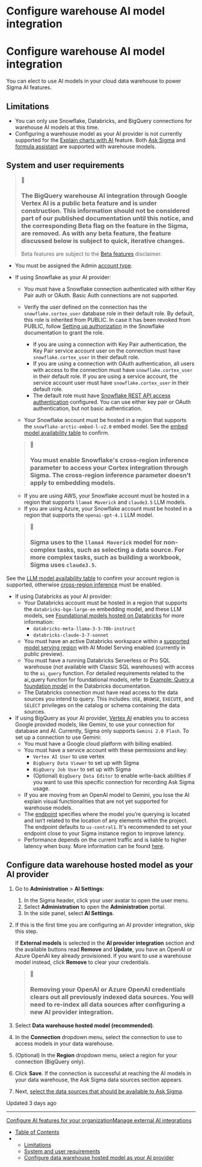 # Configure warehouse AI model integration

# Configure warehouse AI model integration

You can elect to use AI models in your cloud data warehouse to power Sigma AI features.

## Limitations

* You can only use Snowflake, Databricks, and BigQuery connections for warehouse AI models at this time.
* Configuring a warehouse model as your AI provider is not currently supported for the [Explain charts with AI](/docs/explain-visualizations-with-ai) feature. Both [Ask Sigma](/docs/ask-natural-language-queries-with-ask-sigma) and [formula assistant](/docs/use-ai-with-formulas) are supported with warehouse models.

## System and user requirements

> 🚩
>
> ### The BigQuery warehouse AI integration through Google Vertex AI is a public beta feature and is under construction. This information should not be considered part of our published documentation until this notice, and the corresponding Beta flag on the feature in the Sigma, are removed. As with any beta feature, the feature discussed below is subject to quick, iterative changes.
>
> Beta features are subject to the [Beta features](/docs/sigma-product-releases#beta-features) disclaimer.

* You must be assigned the Admin [account type](/docs/create-and-manage-account-types).
* If using Snowflake as your AI provider:

  + You must have a Snowflake connection authenticated with either Key Pair auth or OAuth. Basic Auth connections are not supported.
  + Verify the user defined on the connection has the `snowflake.cortex_user` database role in their default role. By default, this role is inherited from PUBLIC. In case it has been revoked from PUBLIC, follow [Setting up authorization](https://docs.snowflake.com/en/user-guide/snowflake-cortex/cortex-llm-rest-api#setting-up-authorization) in the Snowflake documentation to grant the role.

    - If you are using a connection with Key Pair authentication, the Key Pair service account user on the connection must have `snowflake.cortex_user` in their default role.
    - If you are using a connection with OAuth authentication, all users with access to the connection must have `snowflake.cortex_user` in their default role. If you are using a service account, the service account user must have `snowflake.cortex_user` in their default role.
    - The default role must have [Snowflake REST API access authentication](https://docs.snowflake.com/en/developer-guide/snowflake-rest-api/authentication) configured. You can use either key pair or OAuth authentication, but not basic authentication.
  + Your Snowflake account must be hosted in a region that supports the `snowflake-arctic-embed-l-v2.0` embed model. See the [embed model availability table](https://docs.snowflake.com/en/user-guide/snowflake-cortex/cortex-rest-api#id2) to confirm.
  > 📘
  >
  > ### You must enable Snowflake's cross-region inference parameter to access your Cortex integration through Sigma. The cross-region inference parameter doesn't apply to embedding models.

  + If you are using AWS, your Snowflake account must be hosted in a region that supports `llama4 Maverick` and `claude3.5` LLM models.
  + If you are using Azure, your Snowflake account must be hosted in a region that supports the `openai-gpt-4.1` LLM model.
  > 📘
  >
  > ### Sigma uses to the `llama4 Maverick` model for non-complex tasks, such as selecting a data source. For more complex tasks, such as building a workbook, Sigma uses `claude3.5`.

See the [LLM model availability table](https://docs.snowflake.com/en/user-guide/snowflake-cortex/cortex-rest-api#model-availability) to confirm your account region is supported, otherwise [cross-region inference](https://docs.snowflake.com/en/user-guide/snowflake-cortex/cross-region-inference) must be enabled.

* If using Databricks as your AI provider:
  + Your Databricks account must be hosted in a region that supports the `databricks-bge-large-en` embedding model, and these LLM models, see [Foundational models hosted on Databricks](https://docs.databricks.com/aws/en/machine-learning/model-serving/foundation-model-overview#aws-models) for more information:
    - `databricks-meta-llama-3-3-70b-instruct`
    - `databricks-claude-3-7-sonnet`
  + You must have an active Databricks workspace within a [supported model serving region](https://docs.databricks.com/aws/en/machine-learning/model-serving/model-serving-limits#region) with AI Model Serving enabled (currently in public preview).
  + You must have a running Databricks Serverless or Pro SQL warehouse (not available with Classic SQL warehouses) with access to the `ai_query` function. For detailed requirements related to the ai\_query function for foundational models, refer to [Example: Query a foundation model](https://docs.databricks.com/aws/en/sql/language-manual/functions/ai_query#foundation-model) in the Databricks documentation.
  + The Databricks connection must have read access to the data sources you intend to query. This includes: `USE`, `BROWSE`, `EXECUTE`, and `SELECT` privileges on the catalog or schema containing the data sources.
* If using BigQuery as your AI provider, [Vertex AI](https://cloud.google.com/vertex-ai/generative-ai/docs/start/api-keys) enables you to access Google provided models, like Gemini, to use your connection for database and AI. Currently, Sigma only supports `Gemini 2.0 Flash`. To set up a connection to use Gemini:
  + You must have a Google cloud platform with billing enabled.
  + You must have a service account with these permissions and key:
    - `Vertex AI User` to use vertex
    - `BigQuery Data Viewer` to set up with Sigma
    - `BigQuery Job User` to set up with Sigma
    - (Optional) `BigQuery Data Editor` to enable write-back abilities if you want to use this specific connection for recording Ask Sigma usage.
  + If you are moving from an OpenAI model to Gemini, you lose the AI explain visual functionalities that are not yet supported for warehouse models.
  + The [endpoint](https://cloud.google.com/vertex-ai/docs/reference/rest#service-endpoint) specifies where the model you’re querying is located and isn’t related to the location of any elements within the project. The endpoint defaults to `us-central1`. It's recommended to set your endpoint close to your Sigma instance region to improve latency.
  + Performance depends on the current traffic and is liable to higher latency when busy. More information can be found [here](https://cloud.google.com/vertex-ai/generative-ai/docs/dynamic-shared-quota).

## Configure data warehouse hosted model as your AI provider

1. Go to **Administration** > **AI Settings**:

   1. In the Sigma header, click your user avatar to open the user menu.
   2. Select **Administration** to open the **Administration** portal.
   3. In the side panel, select **AI Settings**.
2. If this is the first time you are configuring an AI provider integration, skip this step.

   If **External models** is selected in the **AI provider integration** section and the available buttons read **Remove** and **Update**, you have an OpenAI or Azure OpenAI key already provisioned. If you want to use a warehouse model instead, click **Remove** to clear your credentials.

   > 📘
   >
   > ### Removing your OpenAI or Azure OpenAI credentials clears out all previously indexed data sources. You will need to re-index all data sources after configuring a new AI provider integration.
3. Select **Data warehouse hosted model (recommended)**.
4. In the **Connection** dropdown menu, select the connection to use to access models in your data warehouse.
5. (Optional) In the **Region** dropdown menu, select a region for your connection (BigQuery only).
6. Click **Save**. If the connection is successful at reaching the AI models in your data warehouse, the Ask Sigma data sources section appears.
7. Next, [select the data sources that should be available to Ask Sigma](/docs/configure-ai-features-for-your-organization#select-data-sources-to-make-available-to-ask-sigma-beta).

Updated 3 days ago

---

[Configure AI features for your organization](/docs/configure-ai-features-for-your-organization)[Manage external AI integrations](/docs/manage-external-ai-integrations)

* [Table of Contents](#)
* + [Limitations](#limitations)
  + [System and user requirements](#system-and-user-requirements)
  + [Configure data warehouse hosted model as your AI provider](#configure-data-warehouse-hosted-model-as-your-ai-provider)